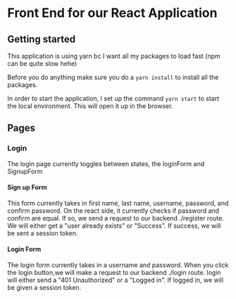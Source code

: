 # Front End for our React Application

## Getting started
This application is using yarn bc I want all my packages to load fast (npm can be quite slow hehe)

Before you do anything make sure you do a `yarn install` to install all the packages.

In order to start the application, I set up the command `yarn start` to start the local environment. This will open it up in the browser.

## Pages

### Login

The login page currently toggles between states, the loginForm and SignupForm

#### Sign up Form
This form currently takes in first name, last name, username, password, and confirm password.
On the react side, it currently checks if password and confirm are equal. If so, we send a request to our backend ./register route. We will either get a "user already exists" or "Success".
If success, we will be sent a session token.

#### Login Form

The login form currently takes in a username and password. When you click the login button,we will make a request to our backend ./login route. login will either send a "401 Unauthorized" or a "Logged in". If logged in, we will be given a session token.



